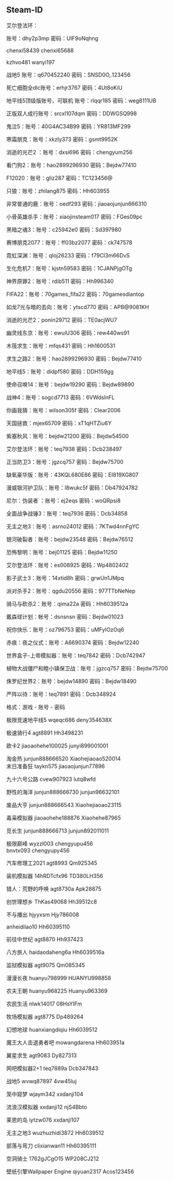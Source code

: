 ## Steam-ID

艾尔登法环：        

账号：dhy2p3mp 密码：UlF9oNqhng

chenxi58439     chenxi65688

 kzhvo481                wanyi197


战地5 账号：q670452240 密码：SNSD0O,.123456



死亡细胞全dlc账号：erhjr3767 密码：4Ut8oKiU



地平线5顶级版账号，可联机 账号：rlqqr185 密码：weg8111UB



正版双人成行账号：srcxl107dqm 密码：DDWGSQ998



鬼泣5：账号：40G4AC34B99 密码：YR813MF299



寒霜朋克：账号：xkzly373 密码：gsmt9952K



消逝的光芒2 ：账号：dxsi696 密码：chengyum256



看门狗2：账号：hao2899296930 密码：Bejdw77410



F12020：账号：gliz287 密码：TC123456@



只狼：账号：zhilang875 密码：Hh603955



非常普通的鹿：账号：oedf293 密码：jiaoaojunjun666310



小骨英雄杀手：账号：xiaojinsteam017 密码：FGes09pc



黑暗之魂3：账号：c25942e0 密码：Sd397980



赛博朋克2077：账号：ff03bz2077 密码：ck747578



霓虹深渊：账号：qloj26233 密码：f79CI3m66DvS



生化危机7：账号：kjstn59583 密码：1CJANPjgOTg



神界原罪2：账号：rdib511 密码：Hh996340



FIFA22：账号：70games_fifa22 密码：70gamesdiantop



如龙7光与暗的去向：账号：ytscd770 密码：APB@9081KH



消逝的光芒2：ponin29712 密码：TE0acjWU7



幽灵线东京：账号：ewuiU306 密码：rew440ws91



木筏求生：账号：mfqs431 密码：Hh1600531



求生之路2：账号：hao2899296930 密码：Bejdw77410



地平线5：账号：didpf580 密码：DDH159gg



使命召唤14：账号：bejdw19290 密码：Bejdw89890



战神4：账号：sogcd7713 密码：6VWdslnFL



你画我猜：账号：wilson305f 密码：Clear2006



天国拯救：mjex65709 密码：xT1qHTZiu6Y



紫塞秋风：账号：bejdw21200 密码：Bejdw54500



艾尔登法环：账号：teq7938 密码：Dcb238497



正当防卫3：账号：jgzcq757 密码：Bejdw75700



缺氧豪华版：账号：43KQL680E86 密码：EI819XG807



漫威银河护卫队：账号：l8wukc5f 密码：Db47924782



尼尔：伪装者 ：账号：ej2eqs  密码：woQRpsi8



全面战争战锤3：账号：teq7936 密码：Dcb34858



无主之地3：账号：asrno24012 密码：7KTwd4nnFgYC



银河破裂者：账号：bejdw23548 密码：Bejdw76512



恐怖黎明：账号：bej01125 密码：Bejdw11250



艾尔登法环：账号：es008925  密码：Wp4802402



影子武士3：账号：14xtid8h 密码：grwUn1JMpq



派对杀手2：账号：qgdu20556 密码：977TTbNeNep



骑马与砍杀2：账号：qima22a 密码：Hh6039512a



戴森球计划：帐号：dsnsnsn 密码：Bejdw01023



祝你快乐：账号：oz796753 密码：uMFyIOzOq6



赤痕：夜之仪式：账号：A6690374 密码：Bejdw12240



世界盒子-上帝模拟器：账号：teq7842 密码：Dcb742947



植物大战僵尸和睦小镇保卫战：账号：jgzcq757 密码：Bejdw75700



侏罗纪世界2：账号：bejdw14890 密码：Bejdw18490


严阵以待：账号：teq7891 密码：Dcb348924

格式：游戏 - 账号 - 密码

极限竞速地平线5                wqeqc686                deny354638X               


极速骑行4                agt8891                Hh3498231               


欧卡2                jiaoaohehe100025                junyi899001001               


淘金热                junjun888666520                Xiaohejiaoao520014               
末日准备狂                taykn575                jiaoaojunjun77896               


九十六号公路                cvew907923                lutq8wfd               


野性的海洋                junjun888666730                junjun96632101               


废品大亨                junjun888666543                Xiaohejiaoao23115               


毒枭模拟器                jiaoaohehe188876                Xiaohehe87965               


觅长生                junjun888666713                junjun892011011               


极限巅峰                wyzzl003                chengyupu456               
                bnvtx093                chengyupy456               


汽车修理工2021                agt8993                Qm925345               


装机模拟器                14hRDTcfx96                TD380LH356               


猎人：荒野的呼唤                agt8730a                Apk28875               


创世理想乡                ThKas49068                Hh39512c8               


不与播出                hjyyxsm                Hjy786008               


anheidilao10                Hh60395110               


前往中世纪                agt8870                Hh937423               


八方旅人                haidaodaheng6a                Hh6039516a               


监狱模拟器                agt9075                Qm085345               


漫漫长夜                huanyu798999                HUANYU998858               


农夫王朝                huanyu968225                Huanyu963369               


农民生活                nlwk14017                08HsYIFm               


牧场模拟器                agt8775                Dp489264               


幻想地球                huanxiangdiqiu                Hh6039512               


魔王大人击退勇者吧                mowangdarena                Hh603951a               


翼星求生                agt9083                Dy827313               


网吧模拟器2+1                teq7889a                Dcb347843               


战地5                wvwq87897                4vw45luj                        


笼中窥梦                wjaym342                xxdanji104               


流浪汉模拟器                xxdanji12                njS4Bbto               


莱恩的岛                iytzw076                xxdanji107               


无主之地3                wuzhuzhidi3872                Hh6039512               


部落与弯刀                clixianwan11                Hh60395111


空洞骑士          1762gJCgO15                  WP208CJ212


壁纸引擎Wallpaper Engine      qiyuan2317           Acos123456

